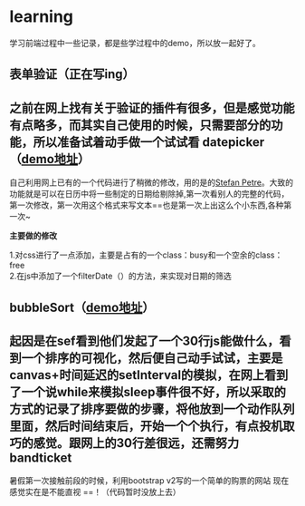 learning
========

学习前端过程中一些记录，都是些学过程中的demo，所以放一起好了。

表单验证（正在写ing）
------
之前在网上找有关于验证的插件有很多，但是感觉功能有点略多，而其实自己使用的时候，只需要部分的功能，所以准备试着动手做一个试试看
datepicker（[demo地址](https://github.com/Tankpt/learning/tree/master/datepicker)）
------
自己利用网上已有的一个代码进行了稍微的修改，用的是的[Stefan Petre](http://www.eyecon.ro/bootstrap-datepicker)。大致的功能就是可以在日历中将一些制定的日期给剔除掉,第一次看别人的完整的代码，第一次修改，第一次用这个格式来写文本==也是第一次上出这么个小东西,各种第一次~

**主要做的修改**

1.对css进行了一点添加，主要是占有的一个class：busy和一个空余的class：free<br>
2.在js中添加了一个filterDate（）的方法，来实现对日期的筛选

bubbleSort（[demo地址](https://github.com/Tankpt/learning/tree/master/bubbleSort)）
------
起因是在sef看到他们发起了一个30行js能做什么，看到一个排序的可视化，然后便自己动手试试，主要是canvas+时间延迟的setInterval的模拟，在网上看到了一个说while来模拟sleep事件很不好，所以采取的方式的记录了排序要做的步骤，将他放到一个动作队列里面，然后时间结束后，开始一个个执行，有点投机取巧的感觉。跟网上的30行差很远，还需努力
bandticket
------
暑假第一次接触前段的时候，利用bootstrap v2写的一个简单的购票的网站
现在感觉实在是不能直视 ==！（代码暂时没放上去）





